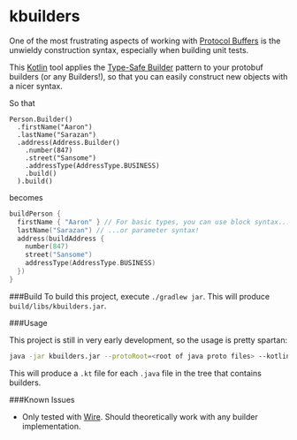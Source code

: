 # kbuilders

One of the most frustrating aspects of working with [Protocol Buffers](https://github.com/google/protobuf) is the unwieldy construction syntax, especially when building unit tests.

This [Kotlin](kotlinlang.org) tool applies the [Type-Safe Builder](http://kotlinlang.org/docs/reference/type-safe-builders.html) pattern to your protobuf builders (or any Builders!), so that you can easily construct new objects with a nicer syntax.

So that 
```
Person.Builder()
  .firstName("Aaron")
  .lastName("Sarazan")
  .address(Address.Builder()
    .number(847)
    .street("Sansome")
    .addressType(AddressType.BUSINESS)
    .build()
  ).build()
``` 
becomes
```kotlin
buildPerson {
  firstName { "Aaron" } // For basic types, you can use block syntax...
  lastName("Sarazan") // ...or parameter syntax!
  address(buildAddress {
    number(847)
    street("Sansome")
    addressType(AddressType.BUSINESS)
  })
}
```

###Build
To build this project, execute `./gradlew jar`. This will produce `build/libs/kbuilders.jar`.

###Usage

This project is still in very early development, so the usage is pretty spartan:

```bash
java -jar kbuilders.jar --protoRoot=<root of java proto files> --kotlinRoot=<root of destination kotlin files> [--inline] [--methodPrefix=<prefix>]
```

This will produce a `.kt` file for each `.java` file in the tree that contains builders.

###Known Issues
* Only tested with [Wire](https://github.com/square/wire). Should theoretically work with any builder implementation.
